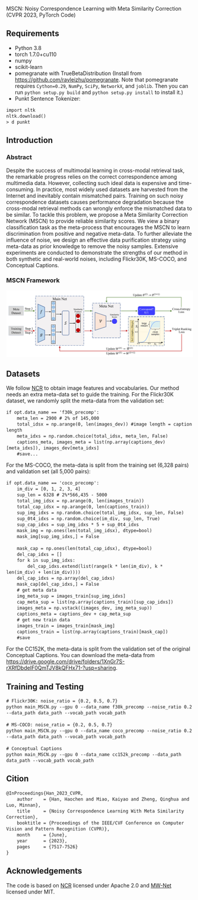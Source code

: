 MSCN: Noisy Correspondence Learning with Meta Similarity Correction (CVPR 2023, PyTorch Code)

## Requirements
- Python 3.8
- torch 1.7.0+cu110
- numpy
- scikit-learn
- pomegranate with TrueBetaDistribution (Install from https://github.com/rayleizhu/pomegranate. Note that pomegranate requires `Cython=0.29`, `NumPy`, `SciPy`, `NetworkX`, and `joblib`. Then you can run `python setup.py build` and `python setup.py install` to install it.)
- Punkt Sentence Tokenizer:
  
```
import nltk
nltk.download()
> d punkt
```

## Introduction

### Abstract 
Despite the success of multimodal learning in cross-modal retrieval task, the remarkable progress relies on the correct correspondence among multimedia data. However, collecting such ideal data is expensive and time-consuming. In practice, most widely used datasets are harvested from the Internet and inevitably contain mismatched pairs. Training on such noisy correspondence datasets causes performance degradation because the cross-modal retrieval methods can wrongly enforce the mismatched data to be similar. To tackle this problem, we propose a Meta Similarity Correction Network (MSCN) to provide reliable similarity scores. We view a binary classification task as the meta-process that encourages the MSCN to learn discrimination from positive and negative meta-data. To further alleviate the influence of noise, we design an effective data purification strategy using meta-data as prior knowledge to remove the noisy samples. Extensive experiments are conducted to demonstrate the strengths of our method in both synthetic and real-world noises, including Flickr30K, MS-COCO, and Conceptual Captions.


### MSCN Framework
<img src="https://github.com/hhc1997/MSCN/blob/main/meta-update.jpg"/>

## Datasets
We follow [NCR](https://github.com/XLearning-SCU/2021-NeurIPS-NCR) to obtain image features and vocabularies. Our method needs an extra meta-data set to guide the training. 
For the Flickr30K dataset, we randomly split the meta-data from the validation set:

```
if opt.data_name == 'f30k_precomp':
    meta_len = 2900 # 2% of 145,000
    total_idsx = np.arange(0, len(images_dev)) #image length = caption length
    meta_idxs = np.random.choice(total_idsx, meta_len, False)
    captions_meta, images_meta = list(np.array(captions_dev)[meta_idxs]), images_dev[meta_idxs]
    #save...
```

  For the MS-COCO, the meta-data is split from the training set (6,328 pairs) and validation set (all 5,000 pairs):

```
if opt.data_name == 'coco_precomp':
    im_div = [0, 1, 2, 3, 4]
    sup_len = 6328 # 2%*566,435 - 5000
    total_img_idsx = np.arange(0, len(images_train))
    total_cap_idsx = np.arange(0, len(captions_train))
    sup_img_idxs = np.random.choice(total_img_idsx, sup_len, False)
    sup_0t4_idxs = np.random.choice(im_div, sup_len, True)
    sup_cap_idxs = sup_img_idxs * 5 + sup_0t4_idxs
    mask_img = np.ones(len(total_img_idsx), dtype=bool)
    mask_img[sup_img_idxs,] = False

    mask_cap = np.ones(len(total_cap_idsx), dtype=bool)
    del_cap_idxs = []
    for k in sup_img_idxs:
        del_cap_idxs.extend(list(range(k * len(im_div), k * len(im_div) + len(im_div))))
    del_cap_idxs = np.array(del_cap_idxs)
    mask_cap[del_cap_idxs,] = False
    # get meta data
    img_meta_sup = images_train[sup_img_idxs]
    cap_meta_sup = list(np.array(captions_train)[sup_cap_idxs])
    images_meta = np.vstack((images_dev, img_meta_sup))
    captions_meta = captions_dev + cap_meta_sup
    # get new train data
    images_train = images_train[mask_img]
    captions_train = list(np.array(captions_train)[mask_cap])
    #save    
```

For the CC152K, the meta-data is split from the validation set of the original Conceptual Captions. You can download the meta-data from https://drive.google.com/drive/folders/1XnGr7S-rXRfDbdeIF0QmTJV8kQFHx71-?usp=sharing.


## Training and Testing

``` 
# Flickr30K: noise_ratio = {0.2, 0.5, 0.7}
python main_MSCN.py --gpu 0 --data_name f30k_precomp --noise_ratio 0.2 --data_path data_path --vocab_path vocab_path

# MS-COCO: noise_ratio = {0.2, 0.5, 0.7}
python main_MSCN.py --gpu 0 --data_name coco_precomp --noise_ratio 0.2 --data_path data_path --vocab_path vocab_path

# Conceptual Captions
python main_MSCN.py --gpu 0 --data_name cc152k_precomp --data_path data_path --vocab_path vocab_path

```

## Cition
``` 
@InProceedings{Han_2023_CVPR,
    author    = {Han, Haochen and Miao, Kaiyao and Zheng, Qinghua and Luo, Minnan},
    title     = {Noisy Correspondence Learning With Meta Similarity Correction},
    booktitle = {Proceedings of the IEEE/CVF Conference on Computer Vision and Pattern Recognition (CVPR)},
    month     = {June},
    year      = {2023},
    pages     = {7517-7526}
}
```

## Acknowledgements
The code is based on [NCR](https://github.com/XLearning-SCU/2021-NeurIPS-NCR) licensed under Apache 2.0 and [MW-Net](https://github.com/xjtushujun/meta-weight-net) licensed under MIT.

